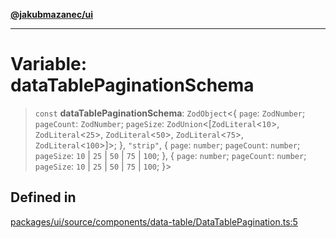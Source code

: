 [**@jakubmazanec/ui**](../README.md)

---

# Variable: dataTablePaginationSchema

> `const` **dataTablePaginationSchema**: `ZodObject`\<\{ `page`: `ZodNumber`; `pageCount`:
> `ZodNumber`; `pageSize`: `ZodUnion`\<[`ZodLiteral`\<`10`\>,
> `ZodLiteral`\<`25`\>, `ZodLiteral`\<`50`\>, `ZodLiteral`\<`75`\>, `ZodLiteral`\<`100`\>]\>; \},
> `"strip"`, \{ `page`: `number`; `pageCount`: `number`; `pageSize`: `10` \| `25` \| `50` \| `75` \|
> `100`; \}, \{ `page`: `number`; `pageCount`: `number`; `pageSize`: `10` \| `25` \| `50` \| `75` \|
> `100`; \}\>

## Defined in

[packages/ui/source/components/data-table/DataTablePagination.ts:5](https://github.com/jakubmazanec/tools/blob/4bb343d3736e4f9f11a014de3241c6054262151e/packages/ui/source/components/data-table/DataTablePagination.ts#L5)
